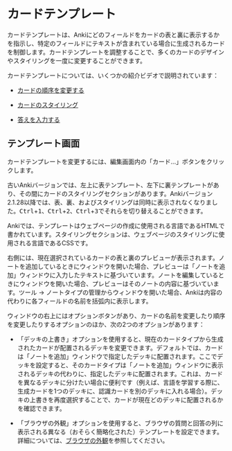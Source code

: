 # カードテンプレート

カードテンプレートは、Ankiにどのフィールドをカードの表と裏に表示するかを指示し、特定のフィールドにテキストが含まれている場合に生成されるカードを制御します。カードテンプレートを調整することで、多くのカードのデザインやスタイリングを一度に変更することができます。

カードテンプレートについては、いくつかの紹介ビデオで説明されています：

- [カードの順序を変更する](http://www.youtube.com/watch?v=DnbKwHEQ1mA&yt:cc=on)

- [カードのスタイリング](http://www.youtube.com/watch?v=F1j1Zx0mXME&yt:cc=on)

- [答えを入力する](http://www.youtube.com/watch?v=5tYObQ3ocrw&yt:cc=on)

## テンプレート画面

カードテンプレートを変更するには、編集画面内の「カード...」ボタンをクリックします。

古いAnkiバージョンでは、左上に表テンプレート、左下に裏テンプレートがあり、その間にカードのスタイリングセクションがあります。Ankiバージョン2.1.28以降では、表、裏、およびスタイリングは同時に表示されなくなりました。<kbd>Ctrl</kbd>+<kbd>1</kbd>、<kbd>Ctrl</kbd>+<kbd>2</kbd>、<kbd>Ctrl</kbd>+<kbd>3</kbd>でそれらを切り替えることができます。

Ankiでは、テンプレートはウェブページの作成に使用される言語であるHTMLで書かれています。スタイリングセクションは、ウェブページのスタイリングに使用される言語であるCSSです。

右側には、現在選択されているカードの表と裏のプレビューが表示されます。ノートを追加しているときにウィンドウを開いた場合、プレビューは「ノートを追加」ウィンドウに入力したテキストに基づいています。ノートを編集しているときにウィンドウを開いた場合、プレビューはそのノートの内容に基づいています。ツール → ノートタイプの管理からウィンドウを開いた場合、Ankiは内容の代わりに各フィールドの名前を括弧内に表示します。

ウィンドウの右上にはオプションボタンがあり、カードの名前を変更したり順序を変更したりするオプションのほか、次の2つのオプションがあります：

- 「デッキの上書き」オプションを使用すると、現在のカードタイプから生成されたカードが配置されるデッキを変更できます。デフォルトでは、カードは「ノートを追加」ウィンドウで指定したデッキに配置されます。ここでデッキを設定すると、そのカードタイプは「ノートを追加」ウィンドウに表示されるデッキの代わりに、指定したデッキに配置されます。これは、カードを異なるデッキに分けたい場合に便利です（例えば、言語を学習する際に、生成カードを1つのデッキに、認識カードを別のデッキに入れる場合）。デッキの上書きを再度選択することで、カードが現在どのデッキに配置されるかを確認できます。

- 「ブラウザの外観」オプションを使用すると、ブラウザの質問と回答の列に表示される異なる（おそらく簡略化された）テンプレートを設定できます。詳細については、[ブラウザの外観](styling.md#ブラウザの外観)を参照してください。